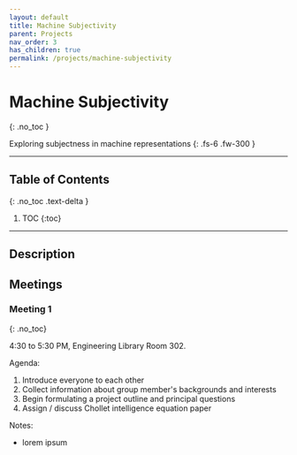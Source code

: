 ```yaml
---
layout: default
title: Machine Subjectivity
parent: Projects
nav_order: 3
has_children: true
permalink: /projects/machine-subjectivity
---
```


# Machine Subjectivity
{: .no_toc }

Exploring subjectness in machine representations
{: .fs-6 .fw-300 }

---

## Table of Contents
{: .no_toc .text-delta }

1. TOC
{:toc}

---

## Description

## Meetings

### Meeting 1
{: .no_toc}

4:30 to 5:30 PM, Engineering Library Room 302.

Agenda:
1. Introduce everyone to each other
2. Collect information about group member's backgrounds and interests
3. Begin formulating a project outline and principal questions
4. Assign / discuss Chollet intelligence equation paper

Notes:
- lorem ipsum

